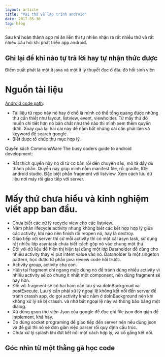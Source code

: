 ```yaml
---
layout: article 
title: "Vài thứ về lập trình android"
date: 2017-05-30
tag: blog
---
```

Sau khi hoàn thành app mì ăn liền thì tự nhiên nhận ra rất nhiều thứ và rất nhiều câu hỏi khi phát triển app android.

## Ghi lại để khi nào tự trả lời hay tự nhận thức được

Điểm xuất phát là một ít java và một ít lý thuyết đọc ở đâu đó hồi sinh viên

# Nguồn tài liệu
[Android code path](https://github.com/codepath/android_guides):

- Tài liệu từ repo này nó hay ở chỗ là mình có thể tổng quang được những thứ cần thiết như layout, listview, event, viewholder. 
Từ mấy thứ đó muốn chi tiết hơn nó bản chất như thế nào thì mình xem thêm quyển dưới. Xoay qua lại hai cái này để nắm bắt những cái cần phải làm
và keyword để search google.
- Biết được tổ chức thư mục hợp lý.

Quyển sách CommonsWare The busy coders guide to android development:

- Rất thích quyển này nó đi từ cơ bản rồi đến chuyên sâu, mô tả đẩy đủ thành phần. Quyển này giúp mình nằm manifest file, rồi gradle, 
IDE android studio. Đặc biệt phần fragment với listview. Xem cách lưu dữ liệu nơi máy rồi giao tiếp với server.

# Mấy thứ chưa hiểu và kinh nghiệm viết app ban đầu.
- Chưa biết các xử lý recycle view cho các listview.
- Nắm phần lifecycle activity nhưng không biết các kết hợp hợp lý giữa các activity, khi nào nên finish rồi reopen nó, hay là destroy.
- Giao tiếp với server thì cứ mỗi activity thì có một cái asyn task, sử dụng rất nhiều lớp asyntask chưa biết cách gộp nó vào chung
một thứ.
- Đối với dữ liệu để hiển thị hiện tại dùng một lớp Dataholder để dùng cho nhiều activity thay vì put intent value vào nó. Dataholder 
là một singeton pattern, học được từ phần java review code hồi trước.
- Activity group, activity cha con. 
- Hiện tại fragment chỉ ngang mức dùng nó để tránh dùng nhiều activity vì nhiều activity sẽ có chung ít nhất một component, nên dùng fragment 
sẽ hay hơn.
- Đối với fragment sẽ có hai hàm cần lưu ý và doInBackgroud và postExecute. Lưu ý cần phải xử lý ngoại lệ không kết nối đến server để tránh
crassh app, do gọi activity khác nằm ở doInBackground nên khi không xử lý sẽ bị crassh. và nhớ bắt ngoại lệ này và thông báo bằng một
dialog.
- Xử dùng gson thư viện Json của google để đọc ghi file json đơn giản để implement, khá hay.
- Do dùng socket programing để giao tiếp đến server nên nếu dùng json và để gửi thì nó sẽ đơn giản việc parser rồi quy định cấu trúc.
- Chưa xử lý splash khi đứt kết nối một cách hợp lý, và cố gắng kết nối.

## Góc nhìn từ một thằng gà học code

